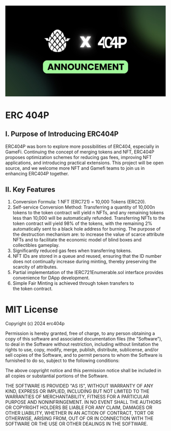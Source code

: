 ![ERC404P](https://raw.githubusercontent.com/erc404p/contracts/main/cover.jpg "ERC404P")

# ERC 404P

## I. Purpose of Introducing ERC404P
ERC404P was born to explore more possibilities of ERC404, especially in GameFi.
Continuing the concept of merging tokens and NFT, ERC404P proposes optimization schemes for reducing gas fees, improving NFT applications, and introducing practical extensions.
This project will be open source, and we welcome more NFT and Gamefi teams to join us in enhancing ERC404P together.

## II. Key Features
1. Conversion Formula: 1 NFT (ERC721) = 10,000 Tokens (ERC20).
2. Self-service Conversion Method:
Transferring a quantity of 10,000n tokens to the token contract will yield n NFTs, and any remaining tokens less than 10,000 will be automatically refunded.
Transferring NFTs to the token contract will yield 98% of the tokens, with the remaining 2% automatically sent to a black hole address for burning.
The purpose of the destruction mechanism are: to increase the value of scarce attribute NFTs and to facilitate the economic model of blind boxes and collectibles gameplay.
3. Significantly reduced gas fees when transferring tokens.
4. NFT IDs are stored in a queue and reused, ensuring that the ID number does not continually increase during minting, thereby preserving the scarcity of attributes.
5. Partial implementation of the IERC721Enumerable.sol interface provides convenience for DApp development.
6. Simple Fair Minting is achieved through token transfers to the token contract.

# MIT License

Copyright (c) 2024 erc404p

Permission is hereby granted, free of charge, to any person obtaining a copy
of this software and associated documentation files (the "Software"), to deal
in the Software without restriction, including without limitation the rights
to use, copy, modify, merge, publish, distribute, sublicense, and/or sell
copies of the Software, and to permit persons to whom the Software is
furnished to do so, subject to the following conditions:

The above copyright notice and this permission notice shall be included in all
copies or substantial portions of the Software.

THE SOFTWARE IS PROVIDED "AS IS", WITHOUT WARRANTY OF ANY KIND, EXPRESS OR
IMPLIED, INCLUDING BUT NOT LIMITED TO THE WARRANTIES OF MERCHANTABILITY,
FITNESS FOR A PARTICULAR PURPOSE AND NONINFRINGEMENT. IN NO EVENT SHALL THE
AUTHORS OR COPYRIGHT HOLDERS BE LIABLE FOR ANY CLAIM, DAMAGES OR OTHER
LIABILITY, WHETHER IN AN ACTION OF CONTRACT, TORT OR OTHERWISE, ARISING FROM,
OUT OF OR IN CONNECTION WITH THE SOFTWARE OR THE USE OR OTHER DEALINGS IN THE
SOFTWARE.
